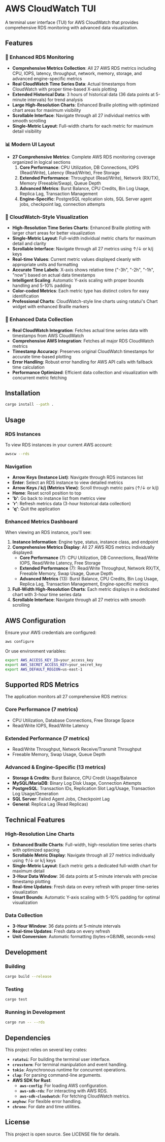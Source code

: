 # AWS CloudWatch TUI

A terminal user interface (TUI) for AWS CloudWatch that provides comprehensive RDS monitoring with advanced data visualization.

<!-- TODO: Add a screenshot or GIF of the TUI in action here -->

## Features

### 🚀 Enhanced RDS Monitoring
- **Comprehensive Metrics Collection**: All 27 AWS RDS metrics including CPU, IOPS, latency, throughput, network, memory, storage, and advanced engine-specific metrics
- **Real CloudWatch Time Series Data**: Actual timestamps from CloudWatch with proper time-based X-axis plotting
- **Extended Historical Data**: 3 hours of historical data (36 data points at 5-minute intervals) for trend analysis
- **Large High-Resolution Charts**: Enhanced Braille plotting with optimized chart areas for maximum visibility
- **Scrollable Interface**: Navigate through all 27 individual metrics with smooth scrolling
- **Single-Metric Layout**: Full-width charts for each metric for maximum detail visibility

### 📊 Modern UI Layout
- **27 Comprehensive Metrics**: Complete AWS RDS monitoring coverage organized in logical sections
  1. **Core Performance**: CPU Utilization, DB Connections, IOPS (Read/Write), Latency (Read/Write), Free Storage
  2. **Extended Performance**: Throughput (Read/Write), Network (RX/TX), Memory (Freeable/Swap), Queue Depth
  3. **Advanced Metrics**: Burst Balance, CPU Credits, Bin Log Usage, Replica Lag, Transaction Management
  4. **Engine-Specific**: PostgreSQL replication slots, SQL Server agent jobs, checkpoint lag, connection attempts

### 🎨 CloudWatch-Style Visualization
- **High-Resolution Time Series Charts**: Enhanced Braille plotting with larger chart areas for better visualization
- **Single-Metric Layout**: Full-width individual metric charts for maximum detail and clarity
- **Scrollable Interface**: Navigate through all 27 metrics using ↑/↓ or k/j keys
- **Real-time Values**: Current metric values displayed cleanly with appropriate units and formatting
- **Accurate Time Labels**: X-axis shows relative time ("-3h", "-2h", "-1h", "now") based on actual data timestamps
- **Intelligent Scaling**: Automatic Y-axis scaling with proper bounds handling and 5-10% padding
- **Color-coded Metrics**: Each metric type has distinct colors for easy identification
- **Professional Charts**: CloudWatch-style line charts using ratatui's Chart widget with enhanced Braille markers

### 🔄 Enhanced Data Collection
- **Real CloudWatch Integration**: Fetches actual time series data with timestamps from AWS CloudWatch
- **Comprehensive AWS Integration**: Fetches all major RDS CloudWatch metrics
- **Timestamp Accuracy**: Preserves original CloudWatch timestamps for accurate time-based plotting
- **Error Handling**: Robust error handling for AWS API calls with fallback time calculation
- **Performance Optimized**: Efficient data collection and visualization with concurrent metric fetching

## Installation

```bash
cargo install --path .
```

## Usage

### RDS Instances

To view RDS instances in your current AWS account:

```bash
awscw --rds
```

### Navigation

- **Arrow Keys (Instance List)**: Navigate through RDS instances list
- **Enter**: Select an RDS instance to view detailed metrics
- **Arrow Keys / k/j (Metrics View)**: Scroll through metric pairs (↑/↓ or k/j)
- **Home**: Reset scroll position to top
- **'b'**: Go back to instance list from metrics view
- **'r'**: Refresh metrics data (3-hour historical data collection)
- **'q'**: Quit the application

### Enhanced Metrics Dashboard

When viewing an RDS instance, you'll see:

1. **Instance Information**: Engine type, status, instance class, and endpoint
2. **Comprehensive Metrics Display**: All 27 AWS RDS metrics individually displayed:
   - **Core Performance** (7): CPU Utilization, DB Connections, Read/Write IOPS, Read/Write Latency, Free Storage
   - **Extended Performance** (7): Read/Write Throughput, Network RX/TX, Freeable Memory, Swap Usage, Queue Depth
   - **Advanced Metrics** (13): Burst Balance, CPU Credits, Bin Log Usage, Replica Lag, Transaction Management, Engine-specific metrics
3. **Full-Width High-Resolution Charts**: Each metric displays in a dedicated chart with 3-hour time series data
4. **Scrollable Interface**: Navigate through all 27 metrics with smooth scrolling

## AWS Configuration

Ensure your AWS credentials are configured:

```bash
aws configure
```

Or use environment variables:
```bash
export AWS_ACCESS_KEY_ID=your_access_key
export AWS_SECRET_ACCESS_KEY=your_secret_key
export AWS_DEFAULT_REGION=us-east-1
```

## Supported RDS Metrics

The application monitors all 27 comprehensive RDS metrics:

### Core Performance (7 metrics)
- CPU Utilization, Database Connections, Free Storage Space
- Read/Write IOPS, Read/Write Latency

### Extended Performance (7 metrics)  
- Read/Write Throughput, Network Receive/Transmit Throughput
- Freeable Memory, Swap Usage, Queue Depth

### Advanced & Engine-Specific (13 metrics)
- **Storage & Credits**: Burst Balance, CPU Credit Usage/Balance
- **MySQL/MariaDB**: Binary Log Disk Usage, Connection Attempts
- **PostgreSQL**: Transaction IDs, Replication Slot Lag/Usage, Transaction Log Usage/Generation
- **SQL Server**: Failed Agent Jobs, Checkpoint Lag
- **General**: Replica Lag (Read Replicas)

## Technical Features

### High-Resolution Line Charts
- **Enhanced Braille Charts**: Full-width, high-resolution time series charts with optimized spacing
- **Scrollable Metric Display**: Navigate through all 27 metrics individually using ↑/↓ or k/j keys
- **Single-Metric Layout**: Each metric gets a dedicated full-width chart for maximum detail
- **3-Hour Data Window**: 36 data points at 5-minute intervals with precise timestamp plotting
- **Real-time Updates**: Fresh data on every refresh with proper time-series visualization
- **Smart Bounds**: Automatic Y-axis scaling with 5-10% padding for optimal visualization

### Data Collection
- **3-Hour Window**: 36 data points at 5-minute intervals
- **Real-time Updates**: Fresh data on every refresh
- **Unit Conversion**: Automatic formatting (bytes→GB/MB, seconds→ms)

## Development

### Building
```bash
cargo build --release
```

### Testing
```bash
cargo test
```

### Running in Development
```bash
cargo run -- --rds
```

## Dependencies

This project relies on several key crates:

- **`ratatui`**: For building the terminal user interface.
- **`crossterm`**: For terminal manipulation and event handling.
- **`tokio`**: Asynchronous runtime for concurrent operations.
- **`clap`**: For parsing command-line arguments.
- **AWS SDK for Rust**:
  - **`aws-config`**: For loading AWS configuration.
  - **`aws-sdk-rds`**: For interacting with AWS RDS.
  - **`aws-sdk-cloudwatch`**: For fetching CloudWatch metrics.
- **`anyhow`**: For flexible error handling.
- **`chrono`**: For date and time utilities.

## License

This project is open source. See LICENSE file for details.
